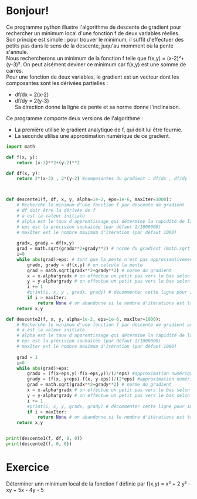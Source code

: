 # Bonjour!

Ce programme python illustre l'algorithme de descente de gradient pour rechercher un minimum local d'une fonction f de deux variables réelles.  
Son principe est simple : pour trouver le minimum, il suffit d'effectuer des petits pas dans le sens de la descente, juqu'au momment où la pente s'annule.\
Nous rechercherons un minimum de la fonction f telle que f(x,y) = (x-2)²+(y-3)². On peut aisément deviner ce minimum car f(x,y) est une somme de carrés.  
Pour une fonction de deux variables, le gradient est un vecteur dont les composantes sont les dérivées partielles :  
* df/dx = 2(x-2)  
* df/dy = 2(y-3)  
Sa direction donne la ligne de pente et sa norme donne l'inclinaison.  

Ce programme comporte deux versions de l'algorithme : 
* La première utilise le gradient analytique de f, qui doit lui être fournie. 
* La seconde utilise une approximation numérique de ce gradient.

```python runnable
import math 

def f(x, y):
    return (x-3)**2+(y-2)**2

def df(x, y):
    return 2*(x-3) , 2*(y-2) #composantes du gradient : df/dx , df/dy



def descente1(f, df, x, y, alpha=1e-2, eps=1e-6, maxIter=1000):
    # Recherche le minimum d'une fonction f par descente de gradient
    # df doit être la dérivée de f
    # a est la valeur initiale
    # alpha est le taux d'apprentissage qui détermine la rapidité de la descente (par défaut 1/100)
    # eps est la précision souhaitée (par défaut 1/1000000)
    # maxIter est le nombre maximum d'itération (par défaut 1000)
    
    gradx, grady = df(x,y)
    grad = math.sqrt(gradx**2+grady**2) # norme du gradient (math.sqrt est la racine carrée)
    i=0
    while abs(grad)>eps: # tant que la pente n'est pas approximativement nulle
        gradx, grady = df(x,y) # on calcule la pente
        grad = math.sqrt(gradx**2+grady**2) # norme du gradient
        x = x-alpha*gradx # on effectue un petit pas vers le bas selon x
        y = y-alpha*grady # on effectue un petit pas vers le bas selon y
        i += 1
        #print(i, x, y , gradx, grady) # décommenter cette ligne pour imprimer les itérations
        if i > maxIter:
            return None # on abandonne si le nombre d'itérations est trop élevé
    return x,y

def descente2(f, x, y, alpha=1e-2, eps=1e-6, maxIter=1000):
    # Recherche le minimum d'une fonction f par descente de gradient avec dérivée numérique
    # a est la valeur initiale
    # alpha est le taux d'apprentissage qui détermine la rapidité de la descente (par défaut 1/100)
    # eps est la précision souhaitée (par défaut 1/1000000)
    # maxIter est le nombre maximum d'itération (par défaut 1000)    
    
    grad = 1
    i=0
    while abs(grad)>eps:
        gradx = (f(x+eps,y)-f(x-eps,y))/(2*eps) #approximation numérique de la dérivée df/dx
        grady = (f(x, y+eps)-f(x, y-eps))/(2*eps) #approximation numérique de la dérivée df/dy
        grad = math.sqrt(gradx**2+grady**2) # norme du gradient
        x = x-alpha*gradx # on effectue un petit pas vers le bas selon x
        y = y-alpha*grady # on effectue un petit pas vers le bas selon y
        i += 1
        #print(i, x, y, gradx, grady) # décommenter cette ligne pour imprimer les itérations
        if i > maxIter:
            return None # on abandonne si le nombre d'itérations est trop élevé
    return x,y


print(descente1(f, df, 0, 0))
print(descente2(f, 0, 0))
```

# Exercice

Déterminer unn minimum local de la fonction f définie par f(x,y) = x² + 2 y² - xy + 5x - 4y - 5 
